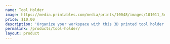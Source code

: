 ```yaml
---
name: Tool Holder
image: https://media.printables.com/media/prints/10048/images/101011_3c4d5e6f7a8b9c0d1e2f3a4b5c6d7e8f/thumbs/cover/800x800/tool-holder.jpg
price: $10.00
description: 'Organize your workspace with this 3D printed tool holder. Photo: Printables user, CC BY.'
permalink: /products/tool-holder/
layout: product
---
```

